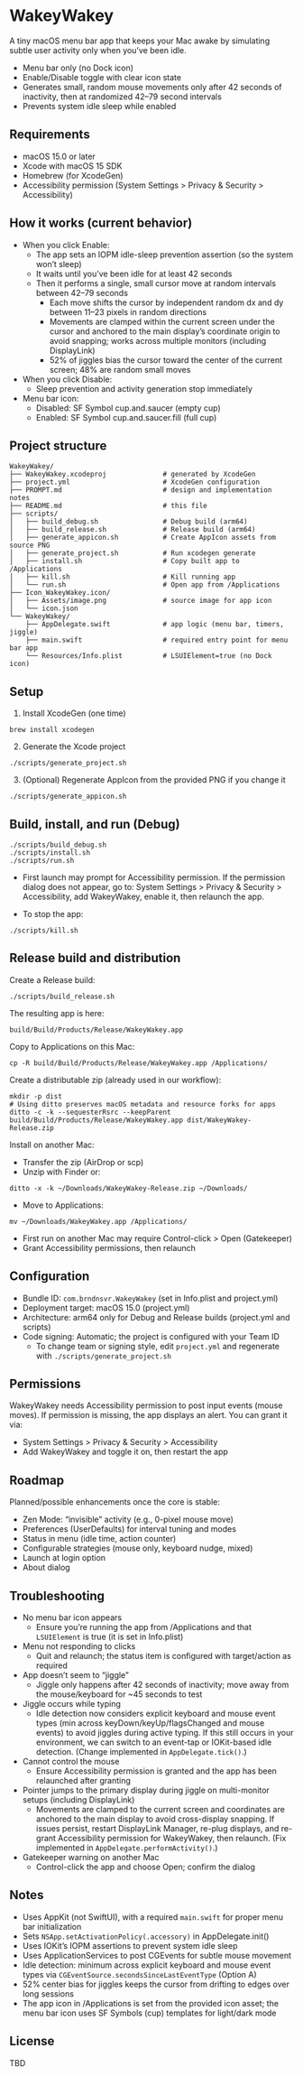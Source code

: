 # WakeyWakey

A tiny macOS menu bar app that keeps your Mac awake by simulating subtle user activity only when you’ve been idle.

- Menu bar only (no Dock icon)
- Enable/Disable toggle with clear icon state
- Generates small, random mouse movements only after 42 seconds of inactivity, then at randomized 42–79 second intervals
- Prevents system idle sleep while enabled


## Requirements
- macOS 15.0 or later
- Xcode with macOS 15 SDK
- Homebrew (for XcodeGen)
- Accessibility permission (System Settings > Privacy & Security > Accessibility)


## How it works (current behavior)
- When you click Enable:
  - The app sets an IOPM idle-sleep prevention assertion (so the system won’t sleep)
  - It waits until you’ve been idle for at least 42 seconds
  - Then it performs a single, small cursor move at random intervals between 42–79 seconds
    - Each move shifts the cursor by independent random dx and dy between 11–23 pixels in random directions
    - Movements are clamped within the current screen under the cursor and anchored to the main display’s coordinate origin to avoid snapping; works across multiple monitors (including DisplayLink)
    - 52% of jiggles bias the cursor toward the center of the current screen; 48% are random small moves
- When you click Disable:
  - Sleep prevention and activity generation stop immediately
- Menu bar icon:
  - Disabled: SF Symbol cup.and.saucer (empty cup)
  - Enabled: SF Symbol cup.and.saucer.fill (full cup)


## Project structure
```
WakeyWakey/
├── WakeyWakey.xcodeproj              # generated by XcodeGen
├── project.yml                       # XcodeGen configuration
├── PROMPT.md                         # design and implementation notes
├── README.md                         # this file
├── scripts/
│   ├── build_debug.sh                # Debug build (arm64)
│   ├── build_release.sh              # Release build (arm64)
│   ├── generate_appicon.sh           # Create AppIcon assets from source PNG
│   ├── generate_project.sh           # Run xcodegen generate
│   ├── install.sh                    # Copy built app to /Applications
│   ├── kill.sh                       # Kill running app
│   └── run.sh                        # Open app from /Applications
├── Icon_WakeyWakey.icon/
│   ├── Assets/image.png              # source image for app icon
│   └── icon.json
└── WakeyWakey/
    ├── AppDelegate.swift             # app logic (menu bar, timers, jiggle)
    ├── main.swift                    # required entry point for menu bar app
    └── Resources/Info.plist          # LSUIElement=true (no Dock icon)
```


## Setup
1) Install XcodeGen (one time)
```
brew install xcodegen
```

2) Generate the Xcode project
```
./scripts/generate_project.sh
```

3) (Optional) Regenerate AppIcon from the provided PNG if you change it
```
./scripts/generate_appicon.sh
```


## Build, install, and run (Debug)
```
./scripts/build_debug.sh
./scripts/install.sh
./scripts/run.sh
```
- First launch may prompt for Accessibility permission. If the permission dialog does not appear, go to:
  System Settings > Privacy & Security > Accessibility, add WakeyWakey, enable it, then relaunch the app.

- To stop the app:
```
./scripts/kill.sh
```


## Release build and distribution
Create a Release build:
```
./scripts/build_release.sh
```
The resulting app is here:
```
build/Build/Products/Release/WakeyWakey.app
```
Copy to Applications on this Mac:
```
cp -R build/Build/Products/Release/WakeyWakey.app /Applications/
```
Create a distributable zip (already used in our workflow):
```
mkdir -p dist
# Using ditto preserves macOS metadata and resource forks for apps
ditto -c -k --sequesterRsrc --keepParent build/Build/Products/Release/WakeyWakey.app dist/WakeyWakey-Release.zip
```
Install on another Mac:
- Transfer the zip (AirDrop or scp)
- Unzip with Finder or:
```
ditto -x -k ~/Downloads/WakeyWakey-Release.zip ~/Downloads/
```
- Move to Applications:
```
mv ~/Downloads/WakeyWakey.app /Applications/
```
- First run on another Mac may require Control-click > Open (Gatekeeper)
- Grant Accessibility permissions, then relaunch


## Configuration
- Bundle ID: `com.brndnsvr.WakeyWakey` (set in Info.plist and project.yml)
- Deployment target: macOS 15.0 (project.yml)
- Architecture: arm64 only for Debug and Release builds (project.yml and scripts)
- Code signing: Automatic; the project is configured with your Team ID
  - To change team or signing style, edit `project.yml` and regenerate with `./scripts/generate_project.sh`


## Permissions
WakeyWakey needs Accessibility permission to post input events (mouse moves). If permission is missing, the app displays an alert. You can grant it via:
- System Settings > Privacy & Security > Accessibility
- Add WakeyWakey and toggle it on, then restart the app


## Roadmap
Planned/possible enhancements once the core is stable:
- Zen Mode: “invisible” activity (e.g., 0-pixel mouse move)
- Preferences (UserDefaults) for interval tuning and modes
- Status in menu (idle time, action counter)
- Configurable strategies (mouse only, keyboard nudge, mixed)
- Launch at login option
- About dialog


## Troubleshooting
- No menu bar icon appears
  - Ensure you’re running the app from /Applications and that `LSUIElement` is true (it is set in Info.plist)
- Menu not responding to clicks
  - Quit and relaunch; the status item is configured with target/action as required
- App doesn’t seem to “jiggle”
  - Jiggle only happens after 42 seconds of inactivity; move away from the mouse/keyboard for ~45 seconds to test
- Jiggle occurs while typing
  - Idle detection now considers explicit keyboard and mouse event types (min across keyDown/keyUp/flagsChanged and mouse events) to avoid jiggles during active typing. If this still occurs in your environment, we can switch to an event-tap or IOKit-based idle detection. (Change implemented in `AppDelegate.tick()`.)
- Cannot control the mouse
  - Ensure Accessibility permission is granted and the app has been relaunched after granting
- Pointer jumps to the primary display during jiggle on multi-monitor setups (including DisplayLink)
  - Movements are clamped to the current screen and coordinates are anchored to the main display to avoid cross-display snapping. If issues persist, restart DisplayLink Manager, re-plug displays, and re-grant Accessibility permission for WakeyWakey, then relaunch. (Fix implemented in `AppDelegate.performActivity()`.)
- Gatekeeper warning on another Mac
  - Control-click the app and choose Open; confirm the dialog


## Notes
- Uses AppKit (not SwiftUI), with a required `main.swift` for proper menu bar initialization
- Sets `NSApp.setActivationPolicy(.accessory)` in AppDelegate.init()
- Uses IOKit’s IOPM assertions to prevent system idle sleep
- Uses ApplicationServices to post CGEvents for subtle mouse movement
- Idle detection: minimum across explicit keyboard and mouse event types via `CGEventSource.secondsSinceLastEventType` (Option A)
- 52% center bias for jiggles keeps the cursor from drifting to edges over long sessions
- The app icon in /Applications is set from the provided icon asset; the menu bar icon uses SF Symbols (cup) templates for light/dark mode


## License
TBD

